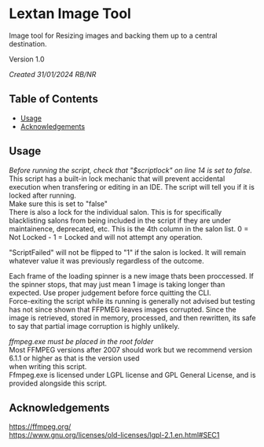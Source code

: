 # Lextan Image Tool
Image tool for Resizing images and backing them up to a central destination.  
  
  Version 1.0  

  *Created 31/01/2024 RB/NR*

## Table of Contents
- [Usage](#usage)
- [Acknowledgements](#acknowledgements)

## Usage  
*Before running the script, check that "$scriptlock" on line 14 is set to false.*  
This script has a built-in lock mechanic that will prevent accidental execution when transfering or  editing in an IDE. The script will tell you if it is locked after running.  
Make sure this is set to "false"  
There is also a lock for the individual salon. This is for specifically blacklisting salons from being included in the script if they are under maintainence, deprecated, etc. This is the 4th column in the salon list. 0 = Not Locked - 1 = Locked and will not attempt any operation.

"ScriptFailed" will not be flipped to "1" if the salon is locked. It will remain whatever value it was previously regardless of the outcome.

Each frame of the loading spinner is a new image thats been proccessed. If the spinner stops, that may just mean 1 image is taking longer than expected. Use proper judgement before force quitting the CLI.  
Force-exiting the script while its running is generally not advised but testing has not since shown that FFPMEG leaves images corrupted. Since the image is retrieved, stored in memory, processed, and then rewritten, its safe to say that partial image corruption is highly unlikely.
  
*ffmpeg.exe must be placed in the root folder*  
Most FFMPEG versions after 2007 should work but we recommend version 6.1.1 or higher as that is the version used  
when writing this script.  
Ffmpeg.exe is licensed under LGPL license and GPL General License, and is provided alongside this script.   

  
## Acknowledgements  
https://ffmpeg.org/  
https://www.gnu.org/licenses/old-licenses/lgpl-2.1.en.html#SEC1


